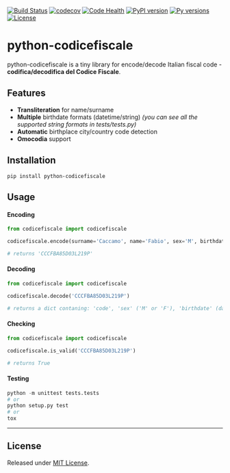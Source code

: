 [![Build Status](https://travis-ci.org/fabiocaccamo/python-codicefiscale.svg?branch=master)](https://travis-ci.org/fabiocaccamo/python-codicefiscale)
[![codecov](https://codecov.io/gh/fabiocaccamo/python-codicefiscale/branch/master/graph/badge.svg)](https://codecov.io/gh/fabiocaccamo/python-codicefiscale)
[![Code Health](https://landscape.io/github/fabiocaccamo/python-codicefiscale/master/landscape.svg?style=flat)](https://landscape.io/github/fabiocaccamo/python-codicefiscale/master)
[![PyPI version](https://badge.fury.io/py/python-codicefiscale.svg)](https://badge.fury.io/py/python-codicefiscale)
[![Py versions](https://img.shields.io/pypi/pyversions/python-codicefiscale.svg)](https://img.shields.io/pypi/pyversions/python-codicefiscale.svg)
[![License](https://img.shields.io/pypi/l/python-codicefiscale.svg)](https://img.shields.io/pypi/l/python-codicefiscale.svg)

# python-codicefiscale
python-codicefiscale is a tiny library for encode/decode Italian fiscal code - **codifica/decodifica del Codice Fiscale**.

## Features
- **Transliteration** for name/surname
- **Multiple** birthdate formats (datetime/string) *(you can see all the supported string formats in tests/tests.py)*
- **Automatic** birthplace city/country code detection
- **Omocodia** support

## Installation
`pip install python-codicefiscale`

## Usage

#### Encoding
```python
from codicefiscale import codicefiscale

codicefiscale.encode(surname='Caccamo', name='Fabio', sex='M', birthdate='03/04/1985', birthplace='Torino')

# returns 'CCCFBA85D03L219P'
```

#### Decoding
```python
from codicefiscale import codicefiscale

codicefiscale.decode('CCCFBA85D03L219P')

# returns a dict contaning: 'code', 'sex' ('M' or 'F'), 'birthdate' (datetime), 'birthplace' (dict), 'cin'
```

#### Checking
```python
from codicefiscale import codicefiscale

codicefiscale.is_valid('CCCFBA85D03L219P')

# returns True
```

#### Testing
```python
python -m unittest tests.tests
# or
python setup.py test
# or
tox
```
---

## License
Released under [MIT License](LICENSE).
